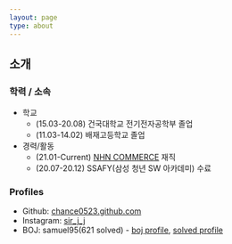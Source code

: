 ```yaml
---
layout: page
type: about
---
```

## 소개
### 학력 / 소속
- 학교
  - (15.03-20.08) 건국대학교 전기전자공학부 졸업
  - (11.03-14.02) 배재고등학교 졸업
- 경력/활동
  - (21.01-Current) [NHN COMMERCE](https://nhn-commerce.com/) 재직
  - (20.07-20.12) SSAFY(삼성 청년 SW 아카데미) 수료

### Profiles
- Github: [chance0523.github.com](https://chance0523.github.com)
- Instagram: [sir_j_j](https://www.instagram.com/sir_j_j_/)
- BOJ: samuel95(621 solved) - [boj profile](https://www.acmicpc.net/user/samuel95), [solved profile](https://solved.ac/profile/samuel95)
